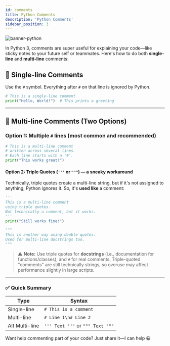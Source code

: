 ```yaml
---
id: comments
title: Python Comments
description: 'Python Comments'
sidebar_position: 3
---
```

![banner-python](@site/static/img/kits/python/banner-python.png)

In Python 3, comments are super useful for explaining your code—like sticky notes to your future self or teammates. Here's how to do both **single-line** and **multi-line** comments:

## 📝 Single-line Comments

Use the `#` symbol. Everything after `#` on that line is ignored by Python.

```python
# This is a single-line comment
print("Hello, World!")  # This prints a greeting
```

---

## 📝 Multi-line Comments (Two Options)

### Option 1: Multiple `#` lines (most common and recommended)

```python
# This is a multi-line comment
# written across several lines.
# Each line starts with a '#'.
print("This works great!")
```

#### Option 2: Triple Quotes (`'''` or `"""`) — a sneaky workaround
Technically, triple quotes create a multi-line string, but if it's not assigned to anything, Python ignores it. So, it's **used like** a comment:

```python
'''
This is a multi-line comment
using triple quotes.
Not technically a comment, but it works.
'''
print("Still works fine!")

"""
This is another way using double quotes.
Used for multi-line docstrings too.
"""
```

> ⚠️ **Note:** Use triple quotes for **docstrings** (i.e., documentation for functions/classes), and `#` for real comments. Triple-quoted "comments" are still technically strings, so overuse may affect performance slightly in large scripts.

---

### ✅ Quick Summary

| Type         | Syntax                |
|--------------|------------------------|
| Single-line  | `# This is a comment`  |
| Multi-line   | `# Line 1\n# Line 2`   |
| Alt Multi-line | `''' Text '''` or `""" Text """` |

Want help commenting part of your code? Just share it—I can help 😀
